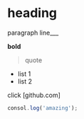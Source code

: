 # heading

paragraph
line___

**bold**

> quote

- list 1
- list 2

click [github.com]

```js
consol.log('amazing');
```

